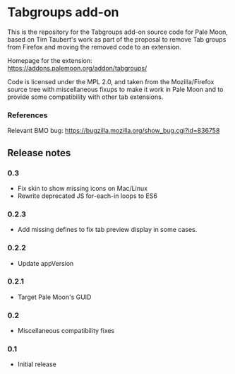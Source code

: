 # Tabgroups add-on

This is the repository for the Tabgroups add-on source code for Pale Moon, based on Tim Taubert's work as
part of the proposal to remove Tab groups from Firefox and moving the removed code to an extension.

Homepage for the extension: https://addons.palemoon.org/addon/tabgroups/

Code is licensed under the MPL 2.0, and taken from the Mozilla/Firefox source tree with miscellaneous
fixups to make it work in Pale Moon and to provide some compatibility with other tab extensions.

### References
Relevant BMO bug: https://bugzilla.mozilla.org/show_bug.cgi?id=836758


## Release notes

### 0.3

- Fix skin to show missing icons on Mac/Linux
- Rewrite deprecated JS for-each-in loops to ES6

### 0.2.3

- Add missing defines to fix tab preview display in some cases.

### 0.2.2

- Update appVersion

### 0.2.1

- Target Pale Moon's GUID

### 0.2

- Miscellaneous compatibility fixes

### 0.1

- Initial release

